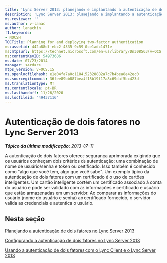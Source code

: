 ```yaml
---
title: 'Lync Server 2013: planejando e implantando a autenticação de dois fatores'
description: 'Lync Server 2013: planejando e implantando a autenticação de dois fatores.'
ms.reviewer: ''
ms.author: v-lanac
author: lanachin
f1.keywords:
- NOCSH
TOCTitle: Planning for and deploying two-factor authentication
ms:assetid: 442a88df-ebc2-4335-9c59-0ce1adc1471e
ms:mtpsurl: https://technet.microsoft.com/en-us/library/Dn308563(v=OCS.15)
ms:contentKeyID: 54973686
ms.date: 07/23/2014
manager: serdars
mtps_version: v=OCS.15
ms.openlocfilehash: e1e04fa7a0c1184152328882a7c7b4bea8e42ec0
ms.sourcegitcommit: 36fee89bb887bea4f18b19f17a8c69daf5bc423d
ms.translationtype: MT
ms.contentlocale: pt-BR
ms.lasthandoff: 11/26/2020
ms.locfileid: "49437116"
---
```

# <a name="two-factor-authentication-in-lync-server-2013"></a>Autenticação de dois fatores no Lync Server 2013

<div data-xmlns="http://www.w3.org/1999/xhtml">

<div class="topic" data-xmlns="http://www.w3.org/1999/xhtml" data-msxsl="urn:schemas-microsoft-com:xslt" data-cs="https://msdn.microsoft.com/">

<div data-asp="https://msdn2.microsoft.com/asp">



</div>

<div id="mainSection">

<div id="mainBody">

<span> </span>

_**Tópico da última modificação:** 2013-07-11_

A autenticação de dois fatores oferece segurança aprimorada exigindo que os usuários conheçam dois critérios de autenticação: uma combinação de nome de usuário/senha e token ou certificado. Isso também é conhecido como "algo que você tem, algo que você sabe". Um exemplo típico da autenticação de dois fatores com um certificado é o uso de cartões inteligentes. Um cartão inteligente contém um certificado associado à conta do usuário e pode ser validado com as informações e certificado e usuário que estão armazenadas em um servidor. Ao comparar as informações do usuário (nome do usuário e senha) ao certificado fornecido, o servidor valida as credenciais e autentica o usuário.

<div>

## <a name="in-this-section"></a>Nesta seção

[Planejando a autenticação de dois fatores no Lync Server 2013](lync-server-2013-planning-for-two-factor-authentication.md)

[Configurando a autenticação de dois fatores no Lync Server 2013](lync-server-2013-configuring-two-factor-authentication.md)

[Usando a autenticação de dois fatores com o Lync Client e o Lync Server 2013](lync-server-2013-using-two-factor-authentication-with-lync-client.md)

</div>

</div>

<span> </span>

</div>

</div>

</div>

